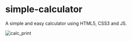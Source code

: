 # simple-calculator
A simple and easy calculator using HTML5, CSS3 and JS.

![calc_print](https://user-images.githubusercontent.com/85708187/150889897-339b2b60-9e9d-4b01-a3bd-912751086407.png)
